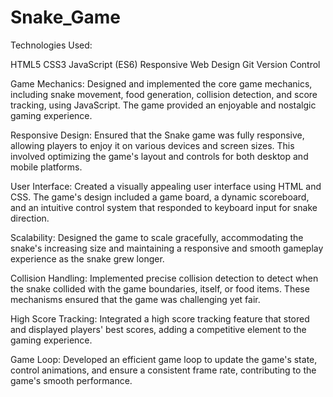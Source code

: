 # Snake_Game
Technologies Used:

HTML5
CSS3
JavaScript (ES6)
Responsive Web Design
Git Version Control


Game Mechanics: 
Designed and implemented the core game mechanics, including snake movement, food generation, collision detection, and score tracking, using JavaScript. 
The game provided an enjoyable and nostalgic gaming experience.

Responsive Design: 
Ensured that the Snake game was fully responsive, allowing players to enjoy it on various devices and screen sizes. 
This involved optimizing the game's layout and controls for both desktop and mobile platforms.

User Interface: 
Created a visually appealing user interface using HTML and CSS. The game's design included a game board, a dynamic scoreboard, and 
an intuitive control system that responded to keyboard input for snake direction.

Scalability: 
Designed the game to scale gracefully, accommodating the snake's increasing size and maintaining a responsive and smooth gameplay 
experience as the snake grew longer.

Collision Handling: 
Implemented precise collision detection to detect when the snake collided with the game boundaries, itself, or food items. 
These mechanisms ensured that the game was challenging yet fair.

High Score Tracking: 
Integrated a high score tracking feature that stored and displayed players' best scores, adding a competitive element to the gaming experience.

Game Loop: 
Developed an efficient game loop to update the game's state, control animations, and ensure a consistent frame rate, contributing to the game's smooth performance.




